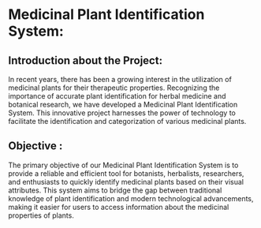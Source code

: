 # Medicinal Plant Identification System:

## Introduction about the Project:
In recent years, there has been a growing interest in the utilization of medicinal plants for their therapeutic properties. Recognizing the importance of accurate plant identification for herbal medicine and botanical research, we have developed a Medicinal Plant Identification System. This innovative project harnesses the power of technology to facilitate the identification and categorization of various medicinal plants.

## Objective :
The primary objective of our Medicinal Plant Identification System is to provide a reliable and efficient tool for botanists, herbalists, researchers, and enthusiasts to quickly identify medicinal plants based on their visual attributes. This system aims to bridge the gap between traditional knowledge of plant identification and modern technological advancements, making it easier for users to access information about the medicinal properties of plants.

##
